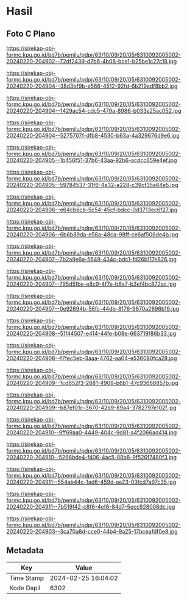 # Hasil

## Foto C Plano

https://sirekap-obj-formc.kpu.go.id/bd7b/pemilu/pdpr/63/10/09/20/05/6310092005002-20240220-204902--72df2439-d7b6-4b08-bce1-b25be1c27c18.jpg

https://sirekap-obj-formc.kpu.go.id/bd7b/pemilu/pdpr/63/10/09/20/05/6310092005002-20240220-204904--38d3bf9b-e566-4512-92fd-6b219edf8bb2.jpg

https://sirekap-obj-formc.kpu.go.id/bd7b/pemilu/pdpr/63/10/09/20/05/6310092005002-20240220-204904--1429ac54-cdc5-479a-8986-b033e25ac052.jpg

https://sirekap-obj-formc.kpu.go.id/bd7b/pemilu/pdpr/63/10/09/20/05/6310092005002-20240220-204904--5275707f-dfb8-4530-b63a-4a329676d9e6.jpg

https://sirekap-obj-formc.kpu.go.id/bd7b/pemilu/pdpr/63/10/09/20/05/6310092005002-20240220-204905--1b456f51-37b6-43aa-92b6-acdcc659e4ef.jpg

https://sirekap-obj-formc.kpu.go.id/bd7b/pemilu/pdpr/63/10/09/20/05/6310092005002-20240220-204905--59784537-31f6-4e32-a228-c39cf35a64e5.jpg

https://sirekap-obj-formc.kpu.go.id/bd7b/pemilu/pdpr/63/10/09/20/05/6310092005002-20240220-204906--e64cb6cb-5c54-45cf-bdcc-0d3713ec6f27.jpg

https://sirekap-obj-formc.kpu.go.id/bd7b/pemilu/pdpr/63/10/09/20/05/6310092005002-20240220-204906--6b6b89da-e58a-48ca-98ff-ce6af506de4b.jpg

https://sirekap-obj-formc.kpu.go.id/bd7b/pemilu/pdpr/63/10/09/20/05/6310092005002-20240220-204907--7b2a9e6a-5649-434c-bdc1-fd26b117e826.jpg

https://sirekap-obj-formc.kpu.go.id/bd7b/pemilu/pdpr/63/10/09/20/05/6310092005002-20240220-204907--795d5fbe-e8c9-4f7e-b6a7-b3ef4bc872ac.jpg

https://sirekap-obj-formc.kpu.go.id/bd7b/pemilu/pdpr/63/10/09/20/05/6310092005002-20240220-204907--0e92694b-56fc-44db-8176-9670a2696b19.jpg

https://sirekap-obj-formc.kpu.go.id/bd7b/pemilu/pdpr/63/10/09/20/05/6310092005002-20240220-204908--51f44507-e414-44fe-b08e-663719f86b33.jpg

https://sirekap-obj-formc.kpu.go.id/bd7b/pemilu/pdpr/63/10/09/20/05/6310092005002-20240220-204908--f7fec5eb-3aaa-4762-aa04-e536080fca28.jpg

https://sirekap-obj-formc.kpu.go.id/bd7b/pemilu/pdpr/63/10/09/20/05/6310092005002-20240220-204909--1cd652f3-2881-4909-b6b1-47c93666857b.jpg

https://sirekap-obj-formc.kpu.go.id/bd7b/pemilu/pdpr/63/10/09/20/05/6310092005002-20240220-204909--b87ef01c-3670-42b9-89a4-3782797e102f.jpg

https://sirekap-obj-formc.kpu.go.id/bd7b/pemilu/pdpr/63/10/09/20/05/6310092005002-20240220-204910--9ff69aa0-4449-404c-9d81-a4f2066ad414.jpg

https://sirekap-obj-formc.kpu.go.id/bd7b/pemilu/pdpr/63/10/09/20/05/6310092005002-20240220-204910--5266bde4-f406-4ac5-88b8-9f526f7480f3.jpg

https://sirekap-obj-formc.kpu.go.id/bd7b/pemilu/pdpr/63/10/09/20/05/6310092005002-20240220-204911--554ab44c-1ad6-459d-aa23-03fcd7a97c35.jpg

https://sirekap-obj-formc.kpu.go.id/bd7b/pemilu/pdpr/63/10/09/20/05/6310092005002-20240220-204911--7b519f42-c8f6-4ef6-84d7-5ecc928008dc.jpg

https://sirekap-obj-formc.kpu.go.id/bd7b/pemilu/pdpr/63/10/09/20/05/6310092005002-20240220-204903--3ca70a8d-cce0-44b4-9a25-17bceafdf0e8.jpg


## Metadata

| Key        | Value               |
| ---------- | ------------------- |
| Time Stamp | 2024-02-25 16:04:02 |
| Kode Dapil | 6302                |



